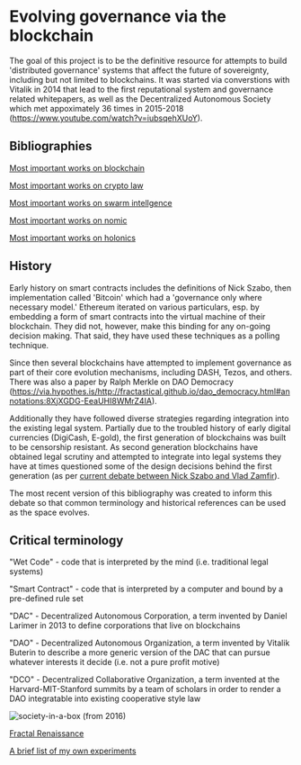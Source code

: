 Evolving governance via the blockchain
======================

The goal of this project is to be the definitive resource for attempts to build 'distributed governance' systems that affect the future of sovereignty, including but not limited to blockchains. It was started via converstions with Vitalik in 2014 that lead to the first reputational system and governance related whitepapers, as well as the Decentralized Autonomous Society which met appoximately 36 times in 2015-2018 (https://www.youtube.com/watch?v=iubsqehXUoY). 

## Bibliographies

[Most important works on blockchain](biblios/blockchain.md)

[Most important works on crypto law](biblios/cryptolaw_biblio.md)

[Most important works on swarm intellgence](biblios/swarm_systems.md)

[Most important works on nomic](biblios/nomic.md)

[Most important works on holonics](https://weco.io/p/1691)

 


## History

Early history on smart contracts includes the definitions of Nick Szabo, then implementation called 'Bitcoin' which had a 'governance only where necessary model.' Ethereum iterated on various particulars, esp. by embedding a form of smart contracts into the virtual machine of their blockchain. They did not, however, make this binding for any on-going decision making. That said, they have used these techniques as a polling technique.

Since then several blockchains have attempted to implement governance as part of their core evolution mechanisms, including DASH, Tezos, and others. There was also a paper by Ralph Merkle on DAO Democracy (https://via.hypothes.is/http://fractastical.github.io/dao_democracy.html#annotations:8XjXGDG-EeaUHI8WMrZ4IA).

Additionally they have followed diverse strategies regarding integration into the existing legal system. Partially due to the troubled history of early digital currencies (DigiCash, E-gold), the first generation of blockchains was built to be censorship resistant. As second generation blockchains have obtained legal scrutiny and attempted to integrate into legal systems they have at times questioned some of the design decisions behind the first generation (as per [current debate between Nick Szabo and Vlad Zamfir](https://twitter.com/VladZamfir/status/1089041262626390016)).

The most recent version of this bibliography was created to inform this debate so that common terminology and historical references can be used as the space evolves.


## Critical terminology

"Wet Code" - code that is interpreted by the mind (i.e. traditional legal systems)

"Smart Contract" - code that is interpreted by a computer and bound by a pre-defined rule set

"DAC" - Decentralized Autonomous Corporation, a term invented by Daniel Larimer in 2013 to define corporations that live on blockchains

"DAO" - Decentralized Autonomous Organization, a term invented by Vitalik Buterin to describe a more generic version of the DAC that can pursue whatever interests it decide (i.e. not a pure profit motive)

"DCO" - Decentralized Collaborative Organization, a term invented at the Harvard-MIT-Stanford summits by a team of scholars in order to render a DAO integratable into existing cooperative style law

![society-in-a-box](https://user-images.githubusercontent.com/589191/171679221-f872ec33-d540-4ba5-8a33-a8ad830e1547.jpeg) (from 2016) 



[Fractal Renaissance](fractal_renaissance)

[A brief list of my own experiments](my_work.md)
